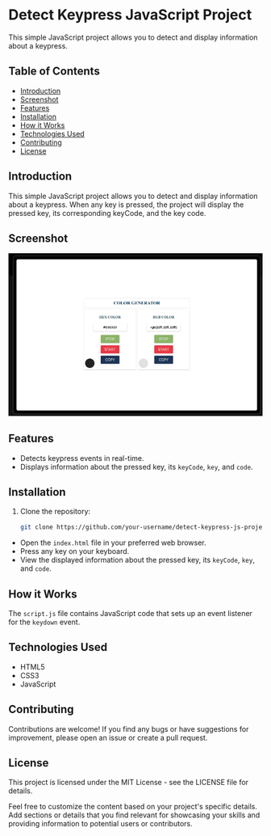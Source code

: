 # Detect Keypress JavaScript Project

This simple JavaScript project allows you to detect and display information about a keypress.

## Table of Contents

- [Introduction](#introduction)
- [Screenshot](#screenshot)
- [Features](#features)
- [Installation](#installation)
- [How it Works](#how-it-Works)
- [Technologies Used](#technologies-used)
- [Contributing](#contributing)
- [License](#license)

## Introduction

This simple JavaScript project allows you to detect and display information about a keypress. When any key is pressed, the project will display the pressed key, its corresponding keyCode, and the key code.

## Screenshot

![App Screenshot](https://raw.githubusercontent.com/BCAPATHSHALA/Random-Color-Generator-JavaScript-Project/master/RANDOM%20COLOR%20GENERATOR%20JAVASCRIPT%20PROJECT.png)

## Features

- Detects keypress events in real-time.
- Displays information about the pressed key, its `keyCode`, `key`, and `code`.

## Installation

1. Clone the repository:

   ```bash
   git clone https://github.com/your-username/detect-keypress-js-project.git

   ```

- Open the `index.html` file in your preferred web browser.
- Press any key on your keyboard.
- View the displayed information about the pressed key, its `keyCode`, `key`, and `code`.

## How it Works

The `script.js` file contains JavaScript code that sets up an event listener for the `keydown` event.

## Technologies Used

- HTML5
- CSS3
- JavaScript

## Contributing

Contributions are welcome! If you find any bugs or have suggestions for improvement, please open an issue or create a pull request.

## License

This project is licensed under the MIT License - see the LICENSE file for details.

Feel free to customize the content based on your project's specific details. Add sections or details that you find relevant for showcasing your skills and providing information to potential users or contributors.
